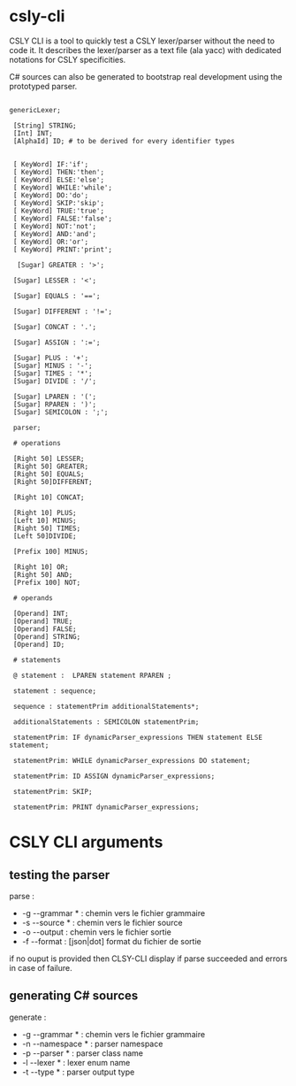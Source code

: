 # csly-cli

CSLY CLI is a tool to quickly test a CSLY lexer/parser without the need to code it.
It describes the lexer/parser as a text file (ala yacc) with dedicated notations for CSLY specificities.

C# sources can also be generated to bootstrap real development using the prototyped parser. 

```

genericLexer; 
  
 [String] STRING; 
 [Int] INT; 
 [AlphaId] ID; # to be derived for every identifier types 
  
  
 [ KeyWord] IF:'if'; 
 [ KeyWord] THEN:'then'; 
 [ KeyWord] ELSE:'else'; 
 [ KeyWord] WHILE:'while'; 
 [ KeyWord] DO:'do'; 
 [ KeyWord] SKIP:'skip'; 
 [ KeyWord] TRUE:'true'; 
 [ KeyWord] FALSE:'false'; 
 [ KeyWord] NOT:'not'; 
 [ KeyWord] AND:'and'; 
 [ KeyWord] OR:'or'; 
 [ KeyWord] PRINT:'print'; 
  
  [Sugar] GREATER : '>'; 
  
 [Sugar] LESSER : '<'; 
  
 [Sugar] EQUALS : '=='; 
  
 [Sugar] DIFFERENT : '!='; 
  
 [Sugar] CONCAT : '.'; 
  
 [Sugar] ASSIGN : ':='; 
  
 [Sugar] PLUS : '+'; 
 [Sugar] MINUS : '-'; 
 [Sugar] TIMES : '*'; 
 [Sugar] DIVIDE : '/'; 
  
 [Sugar] LPAREN : '('; 
 [Sugar] RPAREN : ')'; 
 [Sugar] SEMICOLON : ';'; 
  
 parser; 
  
 # operations  
  
 [Right 50] LESSER; 
 [Right 50] GREATER; 
 [Right 50] EQUALS; 
 [Right 50]DIFFERENT; 
  
 [Right 10] CONCAT; 
         
 [Right 10] PLUS; 
 [Left 10] MINUS; 
 [Right 50] TIMES; 
 [Left 50]DIVIDE; 
  
 [Prefix 100] MINUS; 
  
 [Right 10] OR; 
 [Right 50] AND; 
 [Prefix 100] NOT; 
  
 # operands 
  
 [Operand] INT; 
 [Operand] TRUE; 
 [Operand] FALSE; 
 [Operand] STRING; 
 [Operand] ID; 
  
 # statements 
  
 @ statement :  LPAREN statement RPAREN ; 
  
 statement : sequence; 
  
 sequence : statementPrim additionalStatements*; 
  
 additionalStatements : SEMICOLON statementPrim; 
  
 statementPrim: IF dynamicParser_expressions THEN statement ELSE statement; 
  
 statementPrim: WHILE dynamicParser_expressions DO statement; 
  
 statementPrim: ID ASSIGN dynamicParser_expressions; 
  
 statementPrim: SKIP; 
  
 statementPrim: PRINT dynamicParser_expressions;
 ```

# CSLY CLI arguments

## testing the parser

parse :
  - -g --grammar * : chemin vers le fichier grammaire
  - -s --source * : chemin vers le fichier source
  - -o --output : chemin vers le fichier sortie
  - -f --format : [json|dot] format du fichier de sortie

  if no ouput is provided then CLSY-CLI display if parse succeeded and errors in case of failure.

  ## generating C# sources

  generate : 

   - -g --grammar * : chemin vers le fichier grammaire
   - -n --namespace * : parser namespace
   - -p --parser * : parser class name
   - -l --lexer * : lexer enum name
   - -t --type * : parser output type

